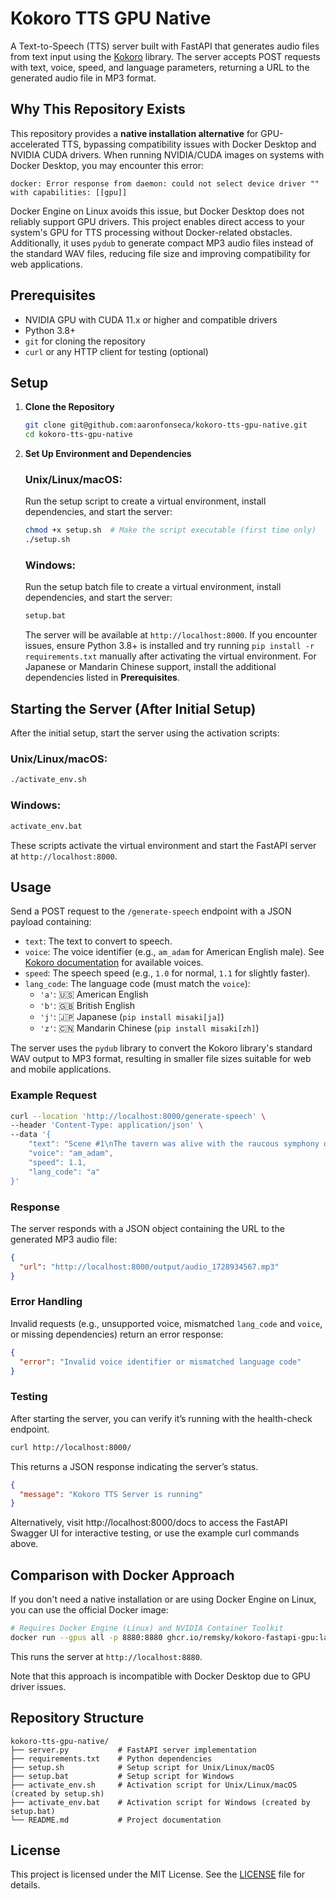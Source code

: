 # Kokoro TTS GPU Native

A Text-to-Speech (TTS) server built with FastAPI that generates audio files from text input using the [Kokoro](https://github.com/remsky/kokoro) library. The server accepts POST requests with text, voice, speed, and language parameters, returning a URL to the generated audio file in MP3 format.

## Why This Repository Exists

This repository provides a **native installation alternative** for GPU-accelerated TTS, bypassing compatibility issues with Docker Desktop and NVIDIA CUDA drivers. When running NVIDIA/CUDA images on systems with Docker Desktop, you may encounter this error:

```
docker: Error response from daemon: could not select device driver "" with capabilities: [[gpu]]
```

Docker Engine on Linux avoids this issue, but Docker Desktop does not reliably support GPU drivers. This project enables direct access to your system's GPU for TTS processing without Docker-related obstacles. Additionally, it uses `pydub` to generate compact MP3 audio files instead of the standard WAV files, reducing file size and improving compatibility for web applications.

## Prerequisites

- NVIDIA GPU with CUDA 11.x or higher and compatible drivers
- Python 3.8+
- `git` for cloning the repository
- `curl` or any HTTP client for testing (optional)

## Setup

1. **Clone the Repository**

   ```bash
   git clone git@github.com:aaronfonseca/kokoro-tts-gpu-native.git
   cd kokoro-tts-gpu-native
   ```

2. **Set Up Environment and Dependencies**

   ### Unix/Linux/macOS:
   Run the setup script to create a virtual environment, install dependencies, and start the server:

   ```bash
   chmod +x setup.sh  # Make the script executable (first time only)
   ./setup.sh
   ```

   ### Windows:
   Run the setup batch file to create a virtual environment, install dependencies, and start the server:

   ```bash
   setup.bat
   ```

   The server will be available at `http://localhost:8000`. If you encounter issues, ensure Python 3.8+ is installed and try running `pip install -r requirements.txt` manually after activating the virtual environment. For Japanese or Mandarin Chinese support, install the additional dependencies listed in **Prerequisites**.

## Starting the Server (After Initial Setup)

After the initial setup, start the server using the activation scripts:

### Unix/Linux/macOS:
```bash
./activate_env.sh
```

### Windows:
```bash
activate_env.bat
```

These scripts activate the virtual environment and start the FastAPI server at `http://localhost:8000`.

## Usage

Send a POST request to the `/generate-speech` endpoint with a JSON payload containing:

- `text`: The text to convert to speech.
- `voice`: The voice identifier (e.g., `am_adam` for American English male). See [Kokoro documentation](https://github.com/remsky/kokoro) for available voices.
- `speed`: The speech speed (e.g., `1.0` for normal, `1.1` for slightly faster).
- `lang_code`: The language code (must match the `voice`):
  - `'a'`: 🇺🇸 American English
  - `'b'`: 🇬🇧 British English
  - `'j'`: 🇯🇵 Japanese (`pip install misaki[ja]`)
  - `'z'`: 🇨🇳 Mandarin Chinese (`pip install misaki[zh]`)

The server uses the `pydub` library to convert the Kokoro library's standard WAV output to MP3 format, resulting in smaller file sizes suitable for web and mobile applications.

### Example Request

```bash
curl --location 'http://localhost:8000/generate-speech' \
--header 'Content-Type: application/json' \
--data '{
    "text": "Scene #1\nThe tavern was alive with the raucous symphony of clinking mugs, boisterous laughter, and the occasional crash of a chair tipping over. The air was thick with the scent of roasted meats and the sharp tang of spilled ale, mingling with the earthy aroma of the wooden beams that framed the tavern.",
    "voice": "am_adam",
    "speed": 1.1,
    "lang_code": "a"
}'
```

### Response

The server responds with a JSON object containing the URL to the generated MP3 audio file:

```json
{
  "url": "http://localhost:8000/output/audio_1728934567.mp3"
}
```

### Error Handling

Invalid requests (e.g., unsupported voice, mismatched `lang_code` and `voice`, or missing dependencies) return an error response:

```json
{
  "error": "Invalid voice identifier or mismatched language code"
}
```

### Testing

After starting the server, you can verify it’s running with the health-check endpoint.
```bash
curl http://localhost:8000/
```

This returns a JSON response indicating the server’s status.
```json
{
  "message": "Kokoro TTS Server is running"
}
```

Alternatively, visit http://localhost:8000/docs to access the FastAPI Swagger UI for interactive testing, or use the example curl commands above.

## Comparison with Docker Approach

If you don't need a native installation or are using Docker Engine on Linux, you can use the official Docker image:

```bash
# Requires Docker Engine (Linux) and NVIDIA Container Toolkit
docker run --gpus all -p 8880:8880 ghcr.io/remsky/kokoro-fastapi-gpu:latest
```

This runs the server at `http://localhost:8880`. 

Note that this approach is incompatible with Docker Desktop due to GPU driver issues.

## Repository Structure

```
kokoro-tts-gpu-native/
├── server.py           # FastAPI server implementation
├── requirements.txt    # Python dependencies
├── setup.sh            # Setup script for Unix/Linux/macOS
├── setup.bat           # Setup script for Windows
├── activate_env.sh     # Activation script for Unix/Linux/macOS (created by setup.sh)
├── activate_env.bat    # Activation script for Windows (created by setup.bat)
└── README.md           # Project documentation
```

## License

This project is licensed under the MIT License. See the [LICENSE](LICENSE) file for details.
